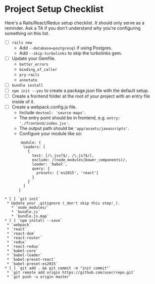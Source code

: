 # Project Setup Checklist
Here's a Rails/React/Redux setup checklist. It should only serve as a reminder.
Ask a TA if you don't understand _why_ you're configuring something on this
list.

* [ ] `rails new`
  * Add `--database=postgresql` if using Postgres.
  * Add `--skip-turbolinks` to skip the turbolinks gem.
* [ ] Update your Gemfile.
  * `better_errors`
  * `binding_of_caller`
  * `pry-rails`
  * `annotate`
* [ ] `bundle install`
* [ ] `npm init --yes` to create a package.json file with the default setup.
* [ ] Create a frontend folder at the root of your project with an entry file inside of it.
* [ ] Create a webpack.config.js file.
  * Include `devtool: 'source-maps'`.
  * The entry point should be in frontend, e.g. `entry: './frontend/index.jsx'`.
  * The output path should be `'app/assets/javascripts'`.
  * Configure your module like so:
  ```
      module: {
       loaders: [
         {
           test: [/\.jsx?$/, /\.js?$/],
           exclude: /(node_modules|bower_components)/,
           loader: 'babel',
           query: {
             presets: ['es2015', 'react']
           }
         }
       ]
     }
 ```
* [ ] `git init`
  * Update your .gitignore (_don't skip this step!_).
    * `node_modules/`
    * `bundle.js`
    * `bundle.js.map`
* [ ] `npm install --save`
  * `webpack`
  * `react`
  * `react-dom`
  * `react-router`
  * `redux`
  * `react-redux`
  * `babel-core`
  * `babel-loader`
  * `babel-preset-react`
  * `babel-preset-es2015`
* [ ] `git add . && git commit -m "init commit"`
  * `git remote add origin https://github.com/user/repo.git`
  * `git push -u origin master`
